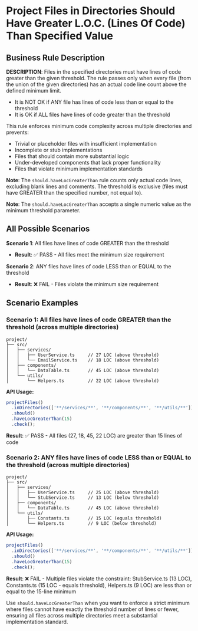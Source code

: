 # Project Files in Directories Should Have Greater L.O.C. (Lines Of Code) Than Specified Value

## Business Rule Description

**DESCRIPTION**: Files in the specified directories must have lines of code greater than the given threshold. The rule passes only when every file (from the union of the given directories) has an actual code line count above the defined minimum limit.

- It is NOT OK if ANY file has lines of code less than or equal to the threshold
- It is OK if ALL files have lines of code greater than the threshold

This rule enforces minimum code complexity across multiple directories and prevents:

- Trivial or placeholder files with insufficient implementation
- Incomplete or stub implementations
- Files that should contain more substantial logic
- Under-developed components that lack proper functionality
- Files that violate minimum implementation standards

**Note**: The `should.haveLocGreaterThan` rule counts only actual code lines, excluding blank lines and comments. The threshold is exclusive (files must have GREATER than the specified number, not equal to).

**Note**: The `should.haveLocGreaterThan` accepts a single numeric value as the minimum threshold parameter.

## All Possible Scenarios

**Scenario 1**: All files have lines of code GREATER than the threshold

- **Result**: ✅ PASS - All files meet the minimum size requirement

**Scenario 2**: ANY files have lines of code LESS than or EQUAL to the threshold

- **Result**: ❌ FAIL - Files violate the minimum size requirement

## Scenario Examples

### Scenario 1: All files have lines of code GREATER than the threshold (across multiple directories)

```
project/
├── src/
│   ├── services/
│   │   ├── UserService.ts     // 27 LOC (above threshold)
│   │   └── EmailService.ts    // 18 LOC (above threshold)
│   ├── components/
│   │   └── DataTable.ts       // 45 LOC (above threshold)
│   └── utils/
│       └── Helpers.ts         // 22 LOC (above threshold)
```

**API Usage:**

```typescript
projectFiles()
  .inDirectories(['**/services/**', '**/components/**', '**/utils/**'])
  .should()
  .haveLocGreaterThan(15)
  .check();
```

**Result**: ✅ PASS - All files (27, 18, 45, 22 LOC) are greater than 15 lines of code

### Scenario 2: ANY files have lines of code LESS than or EQUAL to the threshold (across multiple directories)

```
project/
├── src/
│   ├── services/
│   │   ├── UserService.ts     // 25 LOC (above threshold)
│   │   └── StubService.ts     // 13 LOC (below threshold)
│   ├── components/
│   │   └── DataTable.ts       // 45 LOC (above threshold)
│   └── utils/
│       ├── Constants.ts       // 15 LOC (equals threshold)
│       └── Helpers.ts         // 9 LOC (below threshold)
```

**API Usage:**

```typescript
projectFiles()
  .inDirectories(['**/services/**', '**/components/**', '**/utils/**'])
  .should()
  .haveLocGreaterThan(15)
  .check();
```

**Result**: ❌ FAIL - Multiple files violate the constraint: StubService.ts (13 LOC), Constants.ts (15 LOC - equals threshold), Helpers.ts (9 LOC) are less than or equal to the 15-line minimum

Use `should.haveLocGreaterThan` when you want to enforce a strict minimum where files cannot have exactly the threshold number of lines or fewer, ensuring all files across multiple directories meet a substantial implementation standard.
